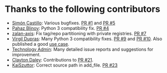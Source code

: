 Thanks to the following contributors
====================================
* [Simón Castillo](https://github.com/scast): Various bugfixes. [PR #1](https://github.com/merll/docker-map/pull/1) and
  [PR #5](https://github.com/merll/docker-map/pull/5)
* [Pahaz Blinov](https://github.com/pahaz): Python 3 compatibility fix.
  [PR #4](https://github.com/merll/docker-map/pull/4)
* [zalan-axis](https://github.com/zalan-axis): Fix tag/repo partitioning with private registries.
  [PR #7](https://github.com/merll/docker-map/pull/7)
* [Virgil Dupras](https://github.com/hsoft): Many Python 3 compatibility fixes.
  [PR #9](https://github.com/merll/docker-map/pull/9) and
  [PR #10](https://github.com/merll/docker-map/pull/10). Also published a good
  [use case](https://github.com/hsoft/wordpress-template-docker).
* [Technology Admin](https://github.com/ambsw-technology): Many detailed issue reports and suggestions for improvement.
* [Clayton Daley](https://github.com/claytondaley): Contributions to
  [PR #21](https://github.com/merll/docker-map/pull/21).
* [KaiSzuttor](https://github.com/KaiSzuttor): Correct source path in add_file.
  [PR #23](https://github.com/merll/docker-map/pull/23)
